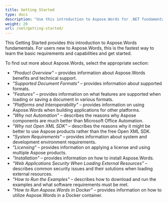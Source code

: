 ```yaml
---
title: Getting Started
type: docs
description: "Use this introduction to Aspose.Words for .NET fundamentals to start realizing the value of Aspose.Words for your business."
weight: 20
url: /net/getting-started/
---
```


This Getting Started provides this introduction to Aspose.Words fundamentals. For users new to Aspose.Words, this is the fastest way to learn the basic requirements and capabilities and get started.

To find out more about Aspose.Words, select the appropriate section:

- *"Product Overview"* – provides information about Aspose.Words benefits and technical support.
- *"Supported Document Formats"* – provides information about supported formats.
- *"Features"* – provides information on what features are supported when loading or saving a document in various formats.
- *"Platforms and Interoperability"* – provides information on using Aspose.Words when building applications for other platforms.
- *"Why not Automation"* – describes the reasons why Aspose components are much better than Microsoft Office Automation.
- *"Why not Open XML SDK"* – describes the reasons why it might be better to use Aspose products rather than the free Open XML SDK.
- *"System Requirements"* – provides information about system and development environment requirements.
- *"Licensing"* – provides information on applying a license and using multiple Aspose products.
- *"Installation"* – provides information on how to install Aspose.Words.
- *"Web Applications Security When Loading External Resources"* – describes common security issues and their solutions  when loading external resources.
- *"How to Run the Examples"* – describes how to download and run the examples and what software requirements must be met.
- *"How to Run Aspose.Words in Docker"* – provides information on how to utilize Aspose.Words in a Docker container.